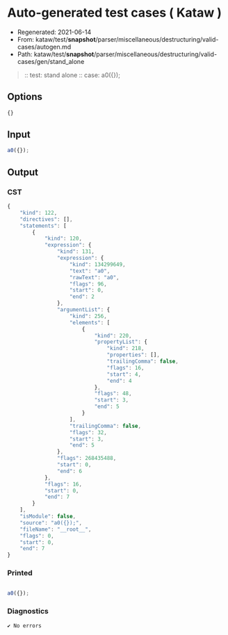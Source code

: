 # Auto-generated test cases ( Kataw )
- Regenerated: 2021-06-14
- From: kataw/test/__snapshot__/parser/miscellaneous/destructuring/valid-cases/autogen.md
- Path: kataw/test/__snapshot__/parser/miscellaneous/destructuring/valid-cases/gen/stand_alone
> :: test: stand alone
> :: case: a0({});
## Options

`````js
{}
`````
## Input

`````js
a0({});
`````
## Output

### CST

```javascript
{
    "kind": 122,
    "directives": [],
    "statements": [
        {
            "kind": 120,
            "expression": {
                "kind": 131,
                "expression": {
                    "kind": 134299649,
                    "text": "a0",
                    "rawText": "a0",
                    "flags": 96,
                    "start": 0,
                    "end": 2
                },
                "argumentList": {
                    "kind": 256,
                    "elements": [
                        {
                            "kind": 220,
                            "propertyList": {
                                "kind": 218,
                                "properties": [],
                                "trailingComma": false,
                                "flags": 16,
                                "start": 4,
                                "end": 4
                            },
                            "flags": 48,
                            "start": 3,
                            "end": 5
                        }
                    ],
                    "trailingComma": false,
                    "flags": 32,
                    "start": 3,
                    "end": 5
                },
                "flags": 268435488,
                "start": 0,
                "end": 6
            },
            "flags": 16,
            "start": 0,
            "end": 7
        }
    ],
    "isModule": false,
    "source": "a0({});",
    "fileName": "__root__",
    "flags": 0,
    "start": 0,
    "end": 7
}
```

### Printed

```javascript

a0({});

```

### Diagnostics

```javascript
✔ No errors
```

